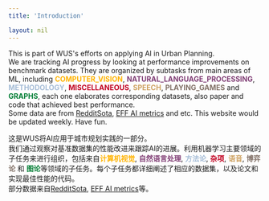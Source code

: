 ```yaml
---
title: 'Introduction'

layout: nil
---
```


This is part of WUS's efforts on applying AI in Urban Planning.  
We are tracking AI progress by looking at performance improvements on benchmark datasets. They are organized by subtasks from main areas of ML, including <span style="color:#FFB300;font-weight:bold">COMPUTER_VISION</span>, <span style="color:#803E75;font-weight:bold">NATURAL_LANGUAGE_PROCESSING</span>, <span style="color:#A6BDD7;font-weight:bold">METHODOLOGY</span>, <span style="color:#C10020;font-weight:bold">MISCELLANEOUS</span>, <span style="color:#CEA262;font-weight:bold">SPEECH</span>, <span style="color:#817066;font-weight:bold">PLAYING_GAMES</span> and <span style="color:#007D34;font-weight:bold">GRAPHS</span>, each one elaborates corresponding datasets, also paper and code that achieved best performance.  
Some data are from [RedditSota](https://github.com/RedditSota/state-of-the-art-result-for-machine-learning-problems), [EFF AI metrics](https://github.com/AI-metrics/AI-metrics) and etc. This website would be updated weekly. Have fun.  
  

这是WUS将AI应用于城市规划实践的一部分。  
我们通过观察对基准数据集的性能改进来跟踪AI的进展。利用机器学习主要领域的子任务来进行组织，包括来自<span style="color:#FFB300;font-weight:bold">计算机视觉</span>, <span style="color:#803E75;font-weight:bold">自然语言处理</span>, <span style="color:#A6BDD7;font-weight:bold">方法论</span>, <span style="color:#C10020;font-weight:bold">杂项</span>, <span style="color:#CEA262;font-weight:bold">语音</span>, <span style="color:#817066;font-weight:bold">博弈论</span> 和 <span style="color:#007D34;font-weight:bold">图论</span>等领域的子任务。每个子任务都详细阐述了相应的数据集，以及论文和实现最佳性能的代码。  
部分数据来自[RedditSota](https://github.com/RedditSota/state-of-the-art-result-for-machine-learning-problems), [EFF AI metrics](https://github.com/AI-metrics/AI-metrics)等。  

